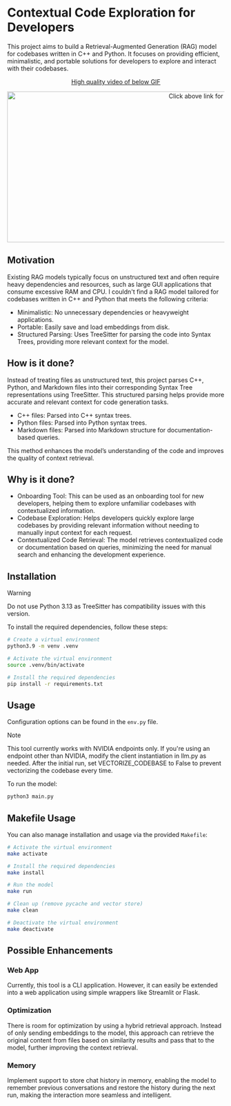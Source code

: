# Contextual Code Exploration for Developers

This project aims to build a Retrieval-Augmented Generation (RAG) model for codebases written in C++ and Python. It focuses on providing efficient, minimalistic, and portable solutions for developers to explore and interact with their codebases.

<p align="center"> <a href="./man/figures/RAGify.mp4" target="_blank"> High quality video of below GIF </a></p>

<p align="center"> <img src="man/figures/RAGify.gif" alt="Click above link for video" width="900" height="350" /> </p>


## Motivation

Existing RAG models typically focus on unstructured text and often require heavy dependencies and resources, such as large GUI applications that consume excessive RAM and CPU. I couldn't find a RAG model tailored for codebases written in C++ and Python that meets the following criteria:

* Minimalistic: No unnecessary dependencies or heavyweight applications.
* Portable: Easily save and load embeddings from disk.
* Structured Parsing: Uses TreeSitter for parsing the code into Syntax Trees, providing more relevant context for the model.


## How is it done?

Instead of treating files as unstructured text, this project parses C++, Python, and Markdown files into their corresponding Syntax Tree representations using TreeSitter. This structured parsing helps provide more accurate and relevant context for code generation tasks.

* C++ files: Parsed into C++ syntax trees.
* Python files: Parsed into Python syntax trees.
* Markdown files: Parsed into Markdown structure for documentation-based queries.

This method enhances the model’s understanding of the code and improves the quality of context retrieval.


## Why is it done?

* Onboarding Tool: This can be used as an onboarding tool for new developers, helping them to explore unfamiliar codebases with contextualized information.
* Codebase Exploration: Helps developers quickly explore large codebases by providing relevant information without needing to manually input context for each request.
* Contextualized Code Retrieval: The model retrieves contextualized code or documentation based on queries, minimizing the need for manual search and enhancing the development experience.


## Installation

>[!WARNING]
>Do not use Python 3.13 as TreeSitter has compatibility issues with this version.

To install the required dependencies, follow these steps:

```sh
# Create a virtual environment
python3.9 -m venv .venv

# Activate the virtual environment
source .venv/bin/activate

# Install the required dependencies
pip install -r requirements.txt
```


## Usage

Configuration options can be found in the `env.py` file.

>[!NOTE]
This tool currently works with NVIDIA endpoints only. If you're using an endpoint other than NVIDIA, modify the client instantiation in llm.py as needed.
After the initial run, set VECTORIZE_CODEBASE to False to prevent vectorizing the codebase every time.

To run the model:
```sh
python3 main.py
```

## Makefile Usage

You can also manage installation and usage via the provided `Makefile`:

```sh
# Activate the virtual environment
make activate

# Install the required dependencies
make install

# Run the model
make run

# Clean up (remove pycache and vector store)
make clean

# Deactivate the virtual environment
make deactivate
```


## Possible Enhancements

### Web App
Currently, this tool is a CLI application. However, it can easily be extended into a web application using simple wrappers like Streamlit or Flask.

### Optimization
There is room for optimization by using a hybrid retrieval approach. Instead of only sending embeddings to the model, this approach can retrieve the original content from files based on similarity results and pass that to the model, further improving the context retrieval.

### Memory
Implement support to store chat history in memory, enabling the model to remember previous conversations and restore the history during the next run, making the interaction more seamless and intelligent.
